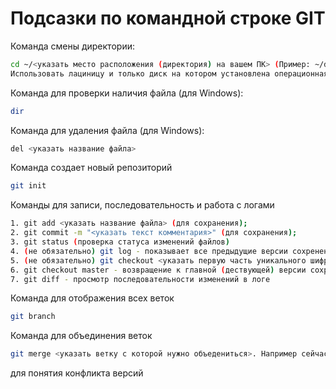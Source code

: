 # Подсазки по командной строке GIT

Команда смены директории:
```sh
cd ~/<указать место расположения (директория) на вашем ПК> (Пример: ~/desktop/tasks)
Использовать лациницу и только диск на котором установлена операционная система
```
Команда для проверки наличия файла (для Windows):
```sh
dir
```
Команда для удаления файла (для Windows):
```sh
del <указать название файла>
```
Команда создает новый репозиторий
```sh
git init
```

Команды для записи, последовательность и работа с логами
```sh
1. git add <указать название файла> (для сохранения);
2. git commit -m "<указать текст комментария>" (для сохранения);
3. git status (проверка статуса изменений файлов)
4. (не обязательно) git log - показывает все предыдущие версии сохренения с уникальным 40 значным шифром (git log --oneline (сокращеная версия));
5. (не обязательно) git checkout <указать первую часть уникального шифра или нужную ветку> переход к нужной версии (например если нужно откатиться назад) сохренения;
6. git checkout master - возвращение к главной (дествующей) версии сохранения. 
7. git diff - просмотр последовательности изменений в логе
```
Команда для отображения всех веток
```sh
git branch
```
Команда для объединения веток
```sh
git merge <указать ветку с которой нужно объедениться>. Например сейчас ветка master, а ее нужно объеденить с веткой new_doc
```
для понятия конфликта версий
